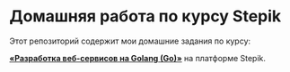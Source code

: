 # Домашняя работа по курсу Stepik

Этот репозиторий содержит мои домашние задания по курсу:

**[«Разработка веб-сервисов на Golang (Go)»](https://stepik.org/course/187490/info)** на платформе Stepik.